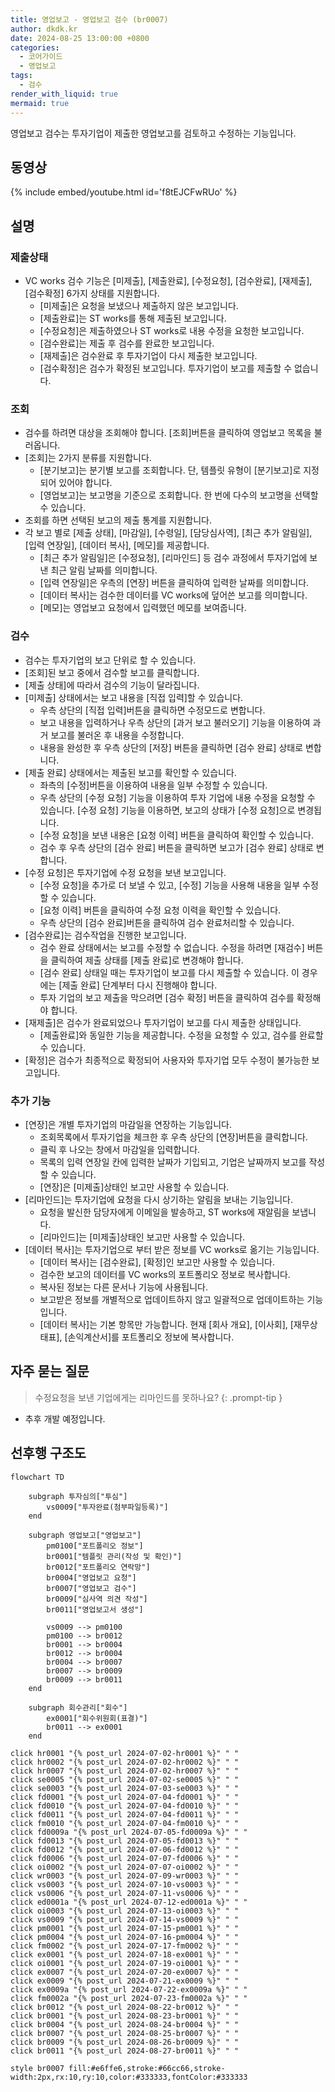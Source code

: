 ```yaml
---
title: 영업보고 - 영업보고 검수 (br0007)
author: dkdk.kr
date: 2024-08-25 13:00:00 +0800
categories:
  - 코어가이드
  - 영업보고
tags:
  - 검수
render_with_liquid: true
mermaid: true
---
```

영업보고 검수는 투자기업이 제출한 영업보고를 검토하고 수정하는 기능입니다.

## 동영상

{% include embed/youtube.html id='f8tEJCFwRUo' %}

## 설명
### 제출상태
- VC works 검수 기능은 [미제출], [제출완료], [수정요청], [검수완료], [재제출], [검수확정] 6가지 상태를 지원합니다.
	- [미제출]은 요청을 보냈으나 제출하지 않은 보고입니다.
	- [제출완료]는 ST works를 통해 제출된 보고입니다.
	- [수정요청]은 제출하였으나 ST works로 내용 수정을 요청한 보고입니다.
	- [검수완료]는 제출 후 검수를 완료한 보고입니다. 
	- [재제출]은 검수완료 후 투자기업이 다시 제출한 보고입니다.
	- [검수확정]은 검수가 확정된 보고입니다. 투자기업이 보고를 제출할 수 없습니다.

### 조회
- 검수를 하려면 대상을 조회해야 합니다. [조회]버튼을 클릭하여 영업보고 목록을 불러옵니다. 
- [조회]는 2가지 분류를 지원합니다.
	- [분기보고]는 분기별 보고를 조회합니다. 단, 템플릿 유형이 [분기보고]로 지정되어 있어야 합니다.
	- [영업보고]는 보고명을 기준으로 조회합니다. 한 번에 다수의 보고명을 선택할 수 있습니다.
- 조회를 하면 선택된 보고의 제출 통계를 지원합니다. 
- 각 보고 별로 [제출 상태], [마감일], [수령일], [담당심사역], [최근 추가 알림일], [입력 연장일], [데이터 복사], [메모]를 제공합니다.
	- [최근 추가 알림일]은 [수정요청], [리마인드] 등 검수 과정에서 투자기업에 보낸 최근 알림 날짜를 의미합니다.
	- [입력 연장일]은 우측의 [연장] 버튼을 클릭하여 입력한 날짜를 의미합니다. 
	- [데이터 복사]는 검수한 데이터를 VC works에 덮어쓴 보고를 의미합니다. 
	- [메모]는 영업보고 요청에서 입력했던 메모를 보여줍니다.

### 검수
- 검수는 투자기업의 보고 단위로 할 수 있습니다.
- [조회]된 보고 중에서 검수할 보고를 클릭합니다. 
- [제출 상태]에 따라서 검수의 기능이 달라집니다.
- [미제출] 상태에서는 보고 내용을 [직접 입력]할 수 있습니다.
	- 우측 상단의 [직접 입력]버튼을 클릭하면 수정모드로 변합니다. 
	- 보고 내용을 입력하거나 우측 상단의 [과거 보고 불러오기] 기능을 이용하여 과거 보고를 불러온 후 내용을 수정합니다.
	- 내용을 완성한 후 우측 상단의 [저장] 버튼을 클릭하면 [검수 완료] 상태로 변합니다.
-  [제출 완료] 상태에서는 제출된 보고를 확인할 수 있습니다.
	- 좌측의 [수정]버튼을 이용하여 내용을 일부 수정할 수 있습니다.
	- 우측 상단의 [수정 요청] 기능을 이용하여 투자 기업에 내용 수정을 요청할 수 있습니다. [수정 요청] 기능을 이용하면, 보고의 상태가 [수정 요청]으로 변경됩니다. 
	- [수정 요청]을 보낸 내용은 [요청 이력] 버튼을 클릭하여 확인할 수 있습니다. 
	- 검수 후 우측 상단의 [검수 완료] 버튼을 클릭하면 보고가 [검수 완료] 상태로 변합니다. 
- [수정 요청]은 투자기업에 수정 요청을 보낸 보고입니다.
	- [수정 요청]을 추가로 더 보낼 수 있고, [수정] 기능을 사용해 내용을 일부 수정할 수 있습니다.
	- [요청 이력] 버튼을 클릭하여 수정 요청 이력을 확인할 수 있습니다.
	- 우측 상단의 [검수 완료]버튼을 클릭하여 검수 완료처리할 수 있습니다. 
- [검수완료]는 검수작업을 진행한 보고입니다.
	- 검수 완료 상태에서는 보고를 수정할 수 없습니다. 수정을 하려면 [재검수] 버튼을 클릭하여 제출 상태를 [제출 완료]로 변경해야 합니다.
	- [검수 완료] 상태일 때는 투자기업이 보고를 다시 제출할 수 있습니다. 이 경우에는 [제출 완료] 단계부터 다시 진행해야 합니다. 
	- 투자 기업의 보고 제출을 막으려면 [검수 확정] 버튼을 클릭하여 검수를 확정해야 합니다.
- [재제출]은 검수가 완료되었으나 투자기업이 보고를 다시 제출한 상태입니다.
	- [제출완료]와 동일한 기능을 제공합니다. 수정을 요청할 수 있고, 검수를 완료할 수 있습니다.
- [확정]은 검수가 최종적으로 확정되어 사용자와 투자기업 모두 수정이 불가능한 보고입니다.

### 추가 기능
- [연장]은 개별 투자기업의 마감일을 연장하는 기능입니다.
	- 조회목록에서 투자기업을 체크한 후 우측 상단의 [연장]버튼을 클릭합니다. 
	- 클릭 후 나오는 창에서 마감일을 입력합니다. 
	- 목록의 입력 연장일 칸에 입력한 날짜가 기입되고, 기업은 날짜까지 보고를 작성할 수 있습니다.
	- [연장]은 [미제출]상태인 보고만 사용할 수 있습니다.
- [리마인드]는 투자기업에 요청을 다시 상기하는 알림을 보내는 기능입니다. 
	- 요청을 발신한 담당자에게 이메일을 발송하고, ST works에 재알림을 보냅니다. 
	- [리마인드]는 [미제출]상태인 보고만 사용할 수 있습니다.
- [데이터 복사]는 투자기업으로 부터 받은 정보를 VC works로 옮기는 기능입니다.
	- [데이터 복사]는 [검수완료], [확정]인 보고만 사용할 수 있습니다.
	- 검수한 보고의 데이터를 VC works의 포트폴리오 정보로 복사합니다.
	- 복사된 정보는 다른 문서나 기능에 사용됩니다.
	- 보고받은 정보를 개별적으로 업데이트하지 않고 일괄적으로 업데이트하는 기능입니다.
	- [데이터 복사]는 기본 항목만 가능합니다. 현재 [회사 개요], [이사회], [재무상태표], [손익계산서]를 포트폴리오 정보에 복사합니다.

## 자주 묻는 질문

> 수정요청을 보낸 기업에게는 리마인드를 못하나요?
{: .prompt-tip }

- 추후 개발 예정입니다.

## 선후행 구조도
```mermaid
flowchart TD

    subgraph 투자심의["투심"]
        vs0009["투자완료(첨부파일등록)"]
    end

    subgraph 영업보고["영업보고"]
        pm0100["포트폴리오 정보"]
        br0001["템플릿 관리(작성 및 확인)"]
        br0012["포트폴리오 연락망"]
        br0004["영업보고 요청"]
        br0007["영업보고 검수"]
        br0009["심사역 의견 작성"]
        br0011["영업보고서 생성"]

        vs0009 --> pm0100
        pm0100 --> br0012
        br0001 --> br0004
        br0012 --> br0004
        br0004 --> br0007
        br0007 --> br0009
        br0009 --> br0011
    end

    subgraph 회수관리["회수"]
        ex0001["회수위원회(표결)"]
        br0011 --> ex0001
    end

click hr0001 "{% post_url 2024-07-02-hr0001 %}" " "
click hr0002 "{% post_url 2024-07-02-hr0002 %}" " "
click hr0007 "{% post_url 2024-07-02-hr0007 %}" " "
click se0005 "{% post_url 2024-07-02-se0005 %}" " "
click se0003 "{% post_url 2024-07-03-se0003 %}" " "
click fd0001 "{% post_url 2024-07-04-fd0001 %}" " "
click fd0010 "{% post_url 2024-07-04-fd0010 %}" " "
click fd0011 "{% post_url 2024-07-04-fd0011 %}" " "
click fm0010 "{% post_url 2024-07-04-fm0010 %}" " "
click fd0009a "{% post_url 2024-07-05-fd0009a %}" " "
click fd0013 "{% post_url 2024-07-05-fd0013 %}" " "
click fd0012 "{% post_url 2024-07-06-fd0012 %}" " "
click fd0006 "{% post_url 2024-07-07-fd0006 %}" " "
click oi0002 "{% post_url 2024-07-07-oi0002 %}" " "
click wr0003 "{% post_url 2024-07-09-wr0003 %}" " "
click vs0003 "{% post_url 2024-07-10-vs0003 %}" " "
click vs0006 "{% post_url 2024-07-11-vs0006 %}" " "
click ed0001a "{% post_url 2024-07-12-ed0001a %}" " "
click oi0003 "{% post_url 2024-07-13-oi0003 %}" " "
click vs0009 "{% post_url 2024-07-14-vs0009 %}" " "
click pm0001 "{% post_url 2024-07-15-pm0001 %}" " "
click pm0004 "{% post_url 2024-07-16-pm0004 %}" " "
click fm0002 "{% post_url 2024-07-17-fm0002 %}" " "
click ex0001 "{% post_url 2024-07-18-ex0001 %}" " "
click oi0001 "{% post_url 2024-07-19-oi0001 %}" " "
click ex0007 "{% post_url 2024-07-20-ex0007 %}" " "
click ex0009 "{% post_url 2024-07-21-ex0009 %}" " "
click ex0009a "{% post_url 2024-07-22-ex0009a %}" " "
click fm0002a "{% post_url 2024-07-23-fm0002a %}" " "
click br0012 "{% post_url 2024-08-22-br0012 %}" " "
click br0001 "{% post_url 2024-08-23-br0001 %}" " "
click br0004 "{% post_url 2024-08-24-br0004 %}" " "
click br0007 "{% post_url 2024-08-25-br0007 %}" " "
click br0009 "{% post_url 2024-08-26-br0009 %}" " "
click br0011 "{% post_url 2024-08-27-br0011 %}" " "

style br0007 fill:#e6ffe6,stroke:#66cc66,stroke-width:2px,rx:10,ry:10,color:#333333,fontColor:#333333


```